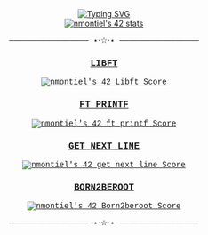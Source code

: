 <body>  
  <div align="center"><a href="https://git.io/typing-svg"><img src="https://readme-typing-svg.demolab.com?font=Handjet&weight=300&size=45&pause=1000&color=BB82B6&center=true&width=435&lines=Hey%2C+I'm+Nekane+%3D)" alt="Typing SVG" /></a></div>
  <div align="center"><a href="https://github.com/oakoudad/badge42"><img src="https://badge.mediaplus.ma/landscapes/nmontiel?1337Badge=off&UM6P=off" alt="nmontiel's 42 stats" /></a></div>
  <font face="courier">
    <p align="center">───────────────── ⋆⋅☆⋅⋆ ─────────────────</p>
    <h3 align="center"><b><u>LIBFT</u></h3></b>
    <p align="center"><a href="https://github.com/JaeSeoKim/badge42"><img src="https://badge42.vercel.app/api/v2/clgxuihg7003608l92rk5ua9w/project/3067093" alt="nmontiel's 42 Libft Score" /></a></p>
    <h3 align="center"><b><u>FT_PRINTF</h3></b></u>
    <p align="center"><a href="https://github.com/JaeSeoKim/badge42"><img src="https://badge42.vercel.app/api/v2/clgxuihg7003608l92rk5ua9w/project/3085062" alt="nmontiel's 42 ft_printf Score" /></a></p>
      <h3 align="center"><b><u>GET_NEXT_LINE</b></h3></u>
    <p align="center"><a href="https://github.com/JaeSeoKim/badge42"><img src="https://badge42.vercel.app/api/v2/clgxuihg7003608l92rk5ua9w/project/3112999" alt="nmontiel's 42 get_next_line Score" /></a></p>
      <h3 align="center"><b><u>BORN2BEROOT</b></h3></u>
    <p align="center"><a href="https://github.com/JaeSeoKim/badge42"><img src="https://badge42.vercel.app/api/v2/clgxuihg7003608l92rk5ua9w/project/3113001" alt="nmontiel's 42 Born2beroot Score" /></a></p>
    <p align="center">───────────────── ⋆⋅☆⋅⋆ ─────────────────</p>
</body>

